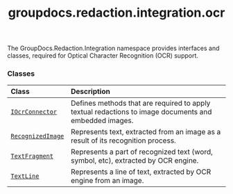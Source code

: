 ﻿---
title: groupdocs.redaction.integration.ocr
second_title: GroupDocs.Redaction for Python via .NET API References
description: 
type: docs
weight: 10
url: /python-net/groupdocs.redaction.integration.ocr/
is_root: false
---

The GroupDocs.Redaction.Integration namespace provides interfaces and classes, required for Optical Character Recognition (OCR) support.

### Classes
| Class | Description |
| :- | :- |
| [`IOcrConnector`](/redaction/python-net/groupdocs.redaction.integration.ocr/iocrconnector) | Defines methods that are required to apply textual redactions to image documents and embedded images. |
| [`RecognizedImage`](/redaction/python-net/groupdocs.redaction.integration.ocr/recognizedimage) | Represents text, extracted from an image as a result of its recognition process. |
| [`TextFragment`](/redaction/python-net/groupdocs.redaction.integration.ocr/textfragment) | Represents a part of recognized text (word, symbol, etc), extracted by OCR engine. |
| [`TextLine`](/redaction/python-net/groupdocs.redaction.integration.ocr/textline) | Represents a line of text, extracted by OCR engine from an image. |


